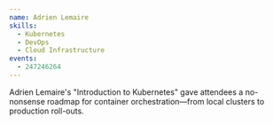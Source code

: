 ```yaml
---
name: Adrien Lemaire
skills:
  - Kubernetes
  - DevOps
  - Cloud Infrastructure
events:
  - 247246264
---
```


Adrien Lemaire's "Introduction to Kubernetes" gave attendees a no-nonsense roadmap for container orchestration—from local clusters to production roll-outs.
